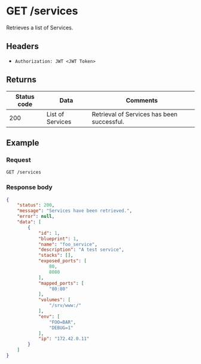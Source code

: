 # GET /services
Retrieves a list of Services.
## Headers
* `Authorization: JWT <JWT Token>`

## Returns
Status code | Data | Comments 
---|---|---
200|List of Services|Retrieval of Services has been successful.

## Example
### Request
`GET /services`
### Response body
```json
{
    "status": 200,
    "message": "Services have been retrieved.",
    "error": null,
    "data": [
        {
            "id": 1,
            "blueprint": 1,
            "name": "foo_service",
            "description": "A test service",
            "stacks": [],
            "exposed_ports": [
                80,
                8080
            ],
            "mapped_ports": [
                "80:80"
            ],
            "volumes": [
                "/srv/www:/"
            ],
            "env": [
                "FOO=BAR",
                "DEBUG=1"
            ],
            "ip": "172.42.0.11"
        }
    ]
}
```
